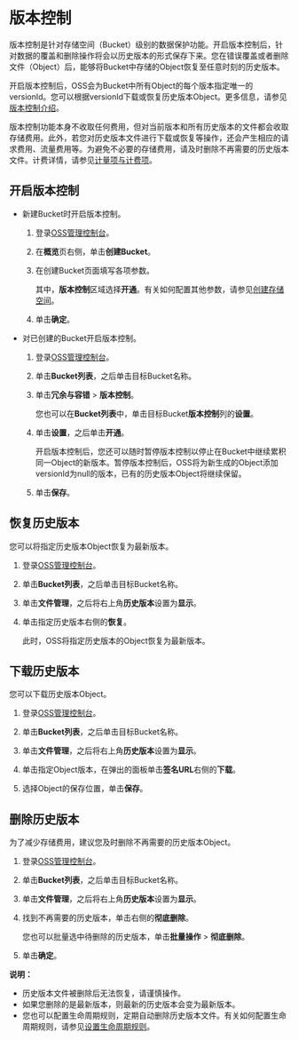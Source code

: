 # 版本控制

版本控制是针对存储空间（Bucket）级别的数据保护功能。开启版本控制后，针对数据的覆盖和删除操作将会以历史版本的形式保存下来。您在错误覆盖或者删除文件（Object）后，能够将Bucket中存储的Object恢复至任意时刻的历史版本。

开启版本控制后，OSS会为Bucket中所有Object的每个版本指定唯一的versionId。您可以根据versionId下载或恢复历史版本Object。更多信息，请参见[版本控制介绍](/intl.zh-CN/开发指南/数据安全/版本控制/版本控制介绍.md)。

版本控制功能本身不收取任何费用，但对当前版本和所有历史版本的文件都会收取存储费用。此外，若您对历史版本文件进行下载或恢复等操作，还会产生相应的请求费用、流量费用等。为避免不必要的存储费用，请及时删除不再需要的历史版本文件。计费详情，请参见[计量项与计费项](/intl.zh-CN/计量计费/计量项和计费项/概述.md)。

## 开启版本控制

-   新建Bucket时开启版本控制。
    1.  登录[OSS管理控制台](https://oss.console.aliyun.com/)。
    2.  在**概览**页右侧，单击**创建Bucket**。
    3.  在创建Bucket页面填写各项参数。

        其中，**版本控制**区域选择**开通**。有关如何配置其他参数，请参见[创建存储空间](/intl.zh-CN/控制台用户指南/存储空间管理/创建存储空间.md)。

    4.  单击**确定**。
-   对已创建的Bucket开启版本控制。
    1.  登录[OSS管理控制台](https://oss.console.aliyun.com/)。
    2.  单击**Bucket列表**，之后单击目标Bucket名称。
    3.  单击**冗余与容错** \> **版本控制**。

        您也可以在**Bucket列表**中，单击目标Bucket**版本控制**列的**设置**。

    4.  单击**设置**，之后单击**开通**。

        开启版本控制后，您还可以随时暂停版本控制以停止在Bucket中继续累积同一Object的新版本。暂停版本控制后，OSS将为新生成的Object添加versionId为null的版本，已有的历史版本Object将继续保留。

    5.  单击**保存**。

## 恢复历史版本

您可以将指定历史版本Object恢复为最新版本。

1.  登录[OSS管理控制台](https://oss.console.aliyun.com/)。

2.  单击**Bucket列表**，之后单击目标Bucket名称。

3.  单击**文件管理**，之后将右上角**历史版本**设置为**显示**。

4.  单击指定历史版本右侧的**恢复**。

    此时，OSS将指定历史版本的Object恢复为最新版本。


## 下载历史版本

您可以下载历史版本Object。

1.  登录[OSS管理控制台](https://oss.console.aliyun.com/)。

2.  单击**Bucket列表**，之后单击目标Bucket名称。

3.  单击**文件管理**，之后将右上角**历史版本**设置为**显示**。

4.  单击指定Object版本，在弹出的面板单击**签名URL**右侧的**下载**。

5.  选择Object的保存位置，单击**保存**。


## 删除历史版本

为了减少存储费用，建议您及时删除不再需要的历史版本Object。

1.  登录[OSS管理控制台](https://oss.console.aliyun.com/)。

2.  单击**Bucket列表**，之后单击目标Bucket名称。

3.  单击**文件管理**，之后将右上角**历史版本**设置为**显示**。

4.  找到不再需要的历史版本，单击右侧的**彻底删除**。

    您也可以批量选中待删除的历史版本，单击**批量操作** \> **彻底删除**。

5.  单击**确定**。


**说明：**

-   历史版本文件被删除后无法恢复，请谨慎操作。
-   如果您删除的是最新版本，则最新的历史版本会变为最新版本。
-   您也可以配置生命周期规则，定期自动删除历史版本文件。有关如何配置生命周期规则，请参见[设置生命周期规则](/intl.zh-CN/控制台用户指南/存储空间管理/基础设置/设置生命周期规则.md)。

